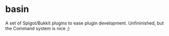 # basin
A set of Spigot/Bukkit plugins to ease plugin development.
Unfininished, but the Command system is nice ;)
